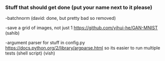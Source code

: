 ### Stuff that should get done (put your name next to it please)

-batchnorm (david: done, but pretty bad so removed)

-save a grid of images, not just 1 https://github.com/yihui-he/GAN-MNIST (sahib)

-argument parser for stuff in config.py https://docs.python.org/2/library/argparse.html so its easier to run multiple tests (shell script) (vish)